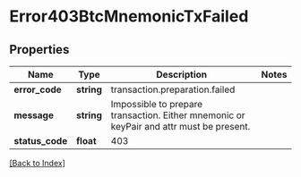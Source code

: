 # Error403BtcMnemonicTxFailed

## Properties

Name | Type | Description | Notes
------------ | ------------- | ------------- | -------------
**error_code** | **string** | transaction.preparation.failed |
**message** | **string** | Impossible to prepare transaction. Either mnemonic or keyPair and attr must be present. |
**status_code** | **float** | 403 |

[[Back to Index]](../index.md)
